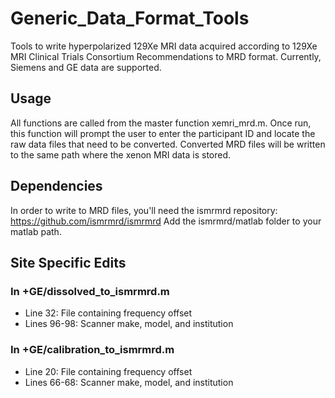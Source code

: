 # Generic_Data_Format_Tools
 Tools to write hyperpolarized 129Xe MRI data acquired according to 129Xe MRI Clinical Trials Consortium Recommendations to MRD format. Currently, Siemens and GE data are supported.

## Usage
All functions are called from the master function xemri_mrd.m. Once run, this function will prompt the user to enter the participant ID and locate the raw data files that need to be converted. Converted MRD files will be written to the same path where the xenon MRI data is stored. 

## Dependencies
In order to write to MRD files, you'll need the ismrmrd repository: https://github.com/ismrmrd/ismrmrd
Add the ismrmrd/matlab folder to your matlab path.

## Site Specific Edits
### In +GE/dissolved_to_ismrmrd.m
- Line 32: File containing frequency offset
- Lines 96-98: Scanner make, model, and institution
### In +GE/calibration_to_ismrmrd.m
- Line 20: File containing frequency offset
- Lines 66-68: Scanner make, model, and institution 
